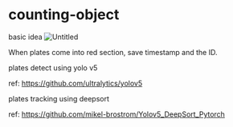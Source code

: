 # counting-object

basic idea
![Untitled](https://s3-us-west-2.amazonaws.com/secure.notion-static.com/52d25380-4287-4a17-be1e-06e8e7d8053c/Untitled.png)

When plates come into red section, save timestamp and the ID.



plates detect using yolo v5

ref: https://github.com/ultralytics/yolov5


plates tracking using deepsort

ref: https://github.com/mikel-brostrom/Yolov5_DeepSort_Pytorch
